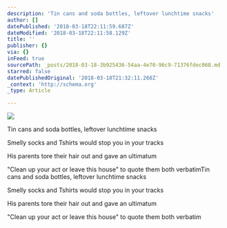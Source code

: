 ```yaml
---
description: 'Tin cans and soda bottles, leftover lunchtime snacks'
author: []
datePublished: '2018-03-18T22:11:59.687Z'
dateModified: '2018-03-18T22:11:58.129Z'
title: ''
publisher: {}
via: {}
inFeed: true
sourcePath: _posts/2018-03-18-3b925436-54aa-4e70-96c9-71376fdec068.md
starred: false
datePublishedOriginal: '2018-03-18T21:32:11.268Z'
_context: 'http://schema.org'
_type: Article

---
```

![](https://the-grid-user-content.s3-us-west-2.amazonaws.com/956abb96-ad6b-4df9-90c6-9915fa3df70b.png)

Tin cans and soda bottles, leftover lunchtime snacks

Smelly socks and Tshirts would stop you in your tracks

His parents tore their hair out and gave an ultimatum

"Clean up your act or leave this house" to quote them both verbatimTin cans and soda bottles, leftover lunchtime snacks

Smelly socks and Tshirts would stop you in your tracks

His parents tore their hair out and gave an ultimatum

"Clean up your act or leave this house" to quote them both verbatim
